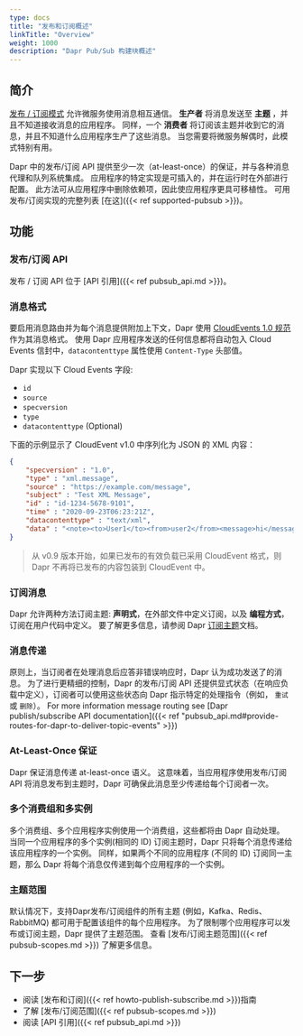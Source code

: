 ```yaml
---
type: docs
title: "发布和订阅概述"
linkTitle: "Overview"
weight: 1000
description: "Dapr Pub/Sub 构建块概述"
---
```


## 简介

[发布 / 订阅模式](https://en.wikipedia.org/wiki/Publish%E2%80%93subscribe_pattern) 允许微服务使用消息相互通信。 **生产者** 将消息发送至 **主题** ，并且不知道接收消息的应用程序。 同样，一个 **消费者** 将订阅该主题并收到它的消息，并且不知道什么应用程序生产了这些消息。 当您需要将微服务解偶时，此模式特别有用。

Dapr 中的发布/订阅 API 提供至少一次（at-least-once）的保证，并与各种消息代理和队列系统集成。 应用程序的特定实现是可插入的，并在运行时在外部进行配置。 此方法可从应用程序中删除依赖项，因此使应用程序更具可移植性。 可用发布/订阅实现的完整列表 [在这]({{< ref supported-pubsub >}})。

## 功能

### 发布/订阅 API

发布 / 订阅 API 位于 [API 引用]({{< ref pubsub_api.md >}})。

### 消息格式

要启用消息路由并为每个消息提供附加上下文，Dapr 使用 [ CloudEvents 1.0 规范](https://github.com/cloudevents/spec/tree/v1.0) 作为其消息格式。 使用 Dapr 应用程序发送的任何信息都将自动包入 Cloud Events 信封中，`datacontenttype` 属性使用 `Content-Type` 头部值。

Dapr 实现以下 Cloud Events 字段:

* `id`
* `source`
* `specversion`
* `type`
* `datacontenttype` (Optional)

下面的示例显示了 CloudEvent v1.0 中序列化为 JSON 的 XML 内容：

```json
{
    "specversion" : "1.0",
    "type" : "xml.message",
    "source" : "https://example.com/message",
    "subject" : "Test XML Message",
    "id" : "id-1234-5678-9101",
    "time" : "2020-09-23T06:23:21Z",
    "datacontenttype" : "text/xml",
    "data" : "<note><to>User1</to><from>user2</from><message>hi</message></note>"
}
```

> 从 v0.9 版本开始，如果已发布的有效负载已采用 CloudEvent 格式，则 Dapr 不再将已发布的内容包装到 CloudEvent 中。

### 订阅消息

Dapr 允许两种方法订阅主题: **声明式**，在外部文件中定义订阅，以及 **编程方式**，订阅在用户代码中定义。 要了解更多信息，请参阅 Dapr [订阅主题](https://docs.dapr.io/developing-applications/building-blocks/pubsub/howto-publish-subscribe/#step-2-subscribe-to-topics)文档。

### 消息传递

原则上，当订阅者在处理消息后应答非错误响应时，Dapr 认为成功发送了的消息。 为了进行更精细的控制，Dapr 的发布/订阅 API 还提供显式状态（在响应负载中定义），订阅者可以使用这些状态向 Dapr 指示特定的处理指令（例如， `重试` 或 `删除`）。 For more information message routing see [Dapr publish/subscribe API documentation]({{< ref "pubsub_api.md#provide-routes-for-dapr-to-deliver-topic-events" >}})

### At-Least-Once 保证

Dapr 保证消息传递 at-least-once 语义。 这意味着，当应用程序使用发布/订阅 API 将消息发布到主题时，Dapr 可确保此消息至少传递给每个订阅者一次。

### 多个消费组和多实例

多个消费组、多个应用程序实例使用一个消费组，这些都将由 Dapr 自动处理。 当同一个应用程序的多个实例(相同的 ID) 订阅主题时，Dapr 只将每个消息传递给该应用程序的一个实例。 同样，如果两个不同的应用程序 (不同的 ID) 订阅同一主题，那么 Dapr 将每个消息仅传递到每个应用程序的一个实例。

### 主题范围

默认情况下，支持Dapr发布/订阅组件的所有主题 (例如，Kafka、Redis、RabbitMQ) 都可用于配置该组件的每个应用程序。 为了限制哪个应用程序可以发布或订阅主题，Dapr 提供了主题范围。 查看 [发布/订阅主题范围]({{< ref pubsub-scopes.md >}}) 了解更多信息。

## 下一步

- 阅读 [发布和订阅]({{< ref howto-publish-subscribe.md >}})指南
- 了解 [发布/订阅范围]({{< ref pubsub-scopes.md >}})
- 阅读 [API 引用]({{< ref pubsub_api.md >}})
